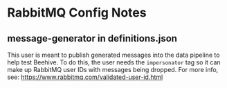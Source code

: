 # RabbitMQ Config Notes

## message-generator in definitions.json

This user is meant to publish generated messages into the data pipeline to help test Beehive.
To do this, the user needs the `impersonator` tag so it can make up RabbitMQ user IDs with messages
being dropped. For more info, see: https://www.rabbitmq.com/validated-user-id.html
